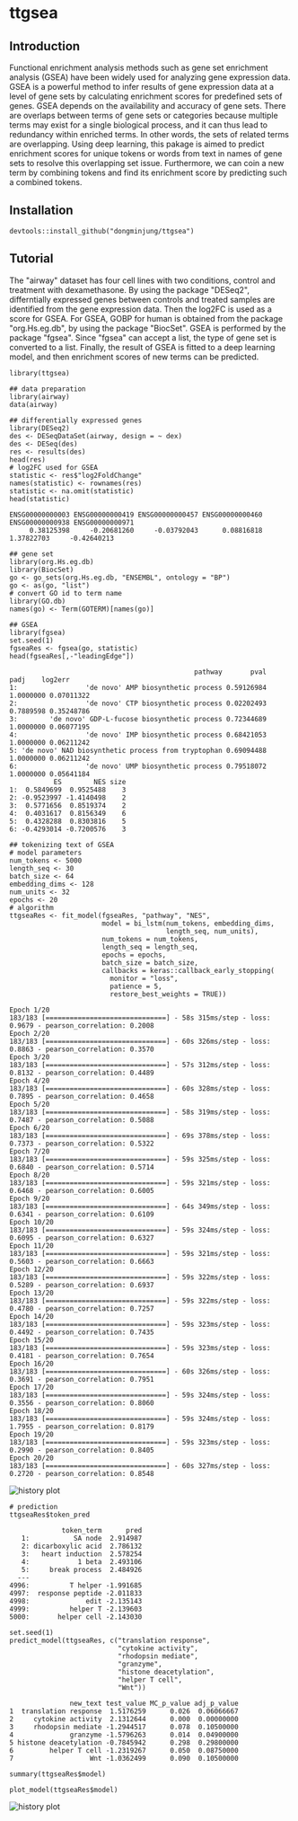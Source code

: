 # ttgsea

## Introduction

Functional enrichment analysis methods such as gene set enrichment analysis (GSEA) have been widely used for analyzing gene expression data. GSEA is a powerful method to infer results of gene expression data at a level of gene sets by calculating enrichment scores for predefined sets of genes. GSEA depends on the availability and accuracy of gene sets. There are overlaps between terms of gene sets or categories because multiple terms may exist for a single biological process, and it can thus lead to redundancy within enriched terms. In other words, the sets of related terms are overlapping. Using deep learning, this pakage is aimed to predict enrichment scores for unique tokens or words from text in names of gene sets to resolve this overlapping set issue. Furthermore, we can coin a new term by combining tokens and find its enrichment score by predicting such a combined tokens.





## Installation

``` 
devtools::install_github("dongminjung/ttgsea")
```





## Tutorial

The "airway" dataset has four cell lines with two conditions, control and treatment with dexamethasone. By using the package "DESeq2", differntially expressed genes  between controls and treated samples are identified from the gene expression data. Then the log2FC is used as a score for GSEA. For GSEA, GOBP for human is obtained from the package "org.Hs.eg.db", by using the package "BiocSet". GSEA is performed by the package "fgsea". Since "fgsea" can accept a list, the type of gene set is converted to a list. Finally, the result of GSEA is fitted to a deep learning model, and then enrichment scores of new terms can be predicted.


```
library(ttgsea)

## data preparation
library(airway)
data(airway)

## differentially expressed genes
library(DESeq2)
des <- DESeqDataSet(airway, design = ~ dex)
des <- DESeq(des)
res <- results(des)
head(res)
# log2FC used for GSEA
statistic <- res$"log2FoldChange"
names(statistic) <- rownames(res)
statistic <- na.omit(statistic)
head(statistic)
```
```
ENSG00000000003 ENSG00000000419 ENSG00000000457 ENSG00000000460 ENSG00000000938 ENSG00000000971 
     0.38125398     -0.20681260     -0.03792043      0.08816818      1.37822703     -0.42640213
```
```
## gene set
library(org.Hs.eg.db)
library(BiocSet)
go <- go_sets(org.Hs.eg.db, "ENSEMBL", ontology = "BP")
go <- as(go, "list")
# convert GO id to term name
library(GO.db)
names(go) <- Term(GOTERM)[names(go)]

## GSEA
library(fgsea)
set.seed(1)
fgseaRes <- fgsea(go, statistic)
head(fgseaRes[,-"leadingEdge"])
```
```
                                              pathway       pval      padj    log2err
1:                 'de novo' AMP biosynthetic process 0.59126984 1.0000000 0.07011322
2:                 'de novo' CTP biosynthetic process 0.02202493 0.7889598 0.35248786
3:        'de novo' GDP-L-fucose biosynthetic process 0.72344689 1.0000000 0.06077195
4:                 'de novo' IMP biosynthetic process 0.68421053 1.0000000 0.06211242
5: 'de novo' NAD biosynthetic process from tryptophan 0.69094488 1.0000000 0.06211242
6:                 'de novo' UMP biosynthetic process 0.79518072 1.0000000 0.05641184
           ES        NES size
1:  0.5849699  0.9525488    3
2: -0.9523997 -1.4140498    2
3:  0.5771656  0.8519374    2
4:  0.4031617  0.8156349    6
5:  0.4328288  0.8303816    5
6: -0.4293014 -0.7200576    3
```
```
## tokenizing text of GSEA
# model parameters
num_tokens <- 5000
length_seq <- 30
batch_size <- 64
embedding_dims <- 128
num_units <- 32
epochs <- 20
# algorithm
ttgseaRes <- fit_model(fgseaRes, "pathway", "NES",
                       model = bi_lstm(num_tokens, embedding_dims,
                                       length_seq, num_units),
                       num_tokens = num_tokens,
                       length_seq = length_seq,
                       epochs = epochs,
                       batch_size = batch_size,
                       callbacks = keras::callback_early_stopping(
                         monitor = "loss",
                         patience = 5,
                         restore_best_weights = TRUE))
```
```
Epoch 1/20
183/183 [==============================] - 58s 315ms/step - loss: 0.9679 - pearson_correlation: 0.2008
Epoch 2/20
183/183 [==============================] - 60s 326ms/step - loss: 0.8863 - pearson_correlation: 0.3570
Epoch 3/20
183/183 [==============================] - 57s 312ms/step - loss: 0.8132 - pearson_correlation: 0.4489
Epoch 4/20
183/183 [==============================] - 60s 328ms/step - loss: 0.7895 - pearson_correlation: 0.4658
Epoch 5/20
183/183 [==============================] - 58s 319ms/step - loss: 0.7487 - pearson_correlation: 0.5088
Epoch 6/20
183/183 [==============================] - 69s 378ms/step - loss: 0.7373 - pearson_correlation: 0.5322
Epoch 7/20
183/183 [==============================] - 59s 325ms/step - loss: 0.6840 - pearson_correlation: 0.5714
Epoch 8/20
183/183 [==============================] - 59s 321ms/step - loss: 0.6468 - pearson_correlation: 0.6005
Epoch 9/20
183/183 [==============================] - 64s 349ms/step - loss: 0.6341 - pearson_correlation: 0.6109
Epoch 10/20
183/183 [==============================] - 59s 324ms/step - loss: 0.6095 - pearson_correlation: 0.6327
Epoch 11/20
183/183 [==============================] - 59s 321ms/step - loss: 0.5603 - pearson_correlation: 0.6663
Epoch 12/20
183/183 [==============================] - 59s 322ms/step - loss: 0.5289 - pearson_correlation: 0.6937
Epoch 13/20
183/183 [==============================] - 59s 322ms/step - loss: 0.4780 - pearson_correlation: 0.7257
Epoch 14/20
183/183 [==============================] - 59s 323ms/step - loss: 0.4492 - pearson_correlation: 0.7435
Epoch 15/20
183/183 [==============================] - 59s 323ms/step - loss: 0.4181 - pearson_correlation: 0.7654
Epoch 16/20
183/183 [==============================] - 60s 326ms/step - loss: 0.3691 - pearson_correlation: 0.7951
Epoch 17/20
183/183 [==============================] - 59s 324ms/step - loss: 0.3556 - pearson_correlation: 0.8060
Epoch 18/20
183/183 [==============================] - 59s 324ms/step - loss: 1.7955 - pearson_correlation: 0.8179
Epoch 19/20
183/183 [==============================] - 59s 323ms/step - loss: 0.2990 - pearson_correlation: 0.8405
Epoch 20/20
183/183 [==============================] - 60s 327ms/step - loss: 0.2720 - pearson_correlation: 0.8548
```

![history plot](docs/history_plot.png)

```
# prediction
ttgseaRes$token_pred
```

```
             token_term      pred
   1:           SA node  2.914987
   2: dicarboxylic acid  2.786132
   3:   heart induction  2.578254
   4:            1 beta  2.493106
   5:     break process  2.484926
  ---                            
4996:          T helper -1.991685
4997:  response peptide -2.011833
4998:              edit -2.135143
4999:          helper T -2.139603
5000:       helper cell -2.143030
```

```
set.seed(1)
predict_model(ttgseaRes, c("translation response",
                           "cytokine activity",
                           "rhodopsin mediate",
                           "granzyme",
                           "histone deacetylation",
                           "helper T cell",
                           "Wnt"))
```

```
               new_text test_value MC_p_value adj_p_value
1  translation response  1.5176259      0.026  0.06066667
2     cytokine activity  2.1312644      0.000  0.00000000
3     rhodopsin mediate -1.2944517      0.078  0.10500000
4              granzyme -1.5796263      0.014  0.04900000
5 histone deacetylation -0.7845942      0.298  0.29800000
6         helper T cell -1.2319267      0.050  0.08750000
7                   Wnt -1.0362499      0.090  0.10500000
```

```
summary(ttgseaRes$model)
```

```
plot_model(ttgseaRes$model)
```

![history plot](docs/model_architecture.png)
